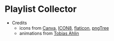 # Playlist Collector

- Credits
  - icons from [Canva](https://www.canva.com/), [ICON8](https://icons8.com/), [flaticon](https://www.flaticon.com/), [pngTree](https://pngtree.com/)
  - animations from [Tobias Ahlin](https://tobiasahlin.com/)
